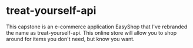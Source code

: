 # treat-yourself-api
This capstone is an e-commerce application EasyShop that I've rebranded the name as treat-yourself-api. This online store will allow you to shop around for items you don't need, but know you want.
